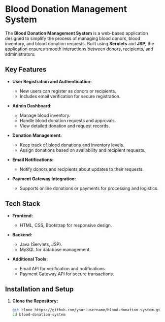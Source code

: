 # Blood Donation Management System

The **Blood Donation Management System** is a web-based application designed to simplify the process of managing blood donors, blood inventory, and blood donation requests. Built using **Servlets** and **JSP**, the application ensures smooth interactions between donors, recipients, and administrators. 

## Key Features

- **User Registration and Authentication:**
  - New users can register as donors or recipients.
  - Includes email verification for secure registration.
  
- **Admin Dashboard:**
  - Manage blood inventory.
  - Handle blood donation requests and approvals.
  - View detailed donation and request records.

- **Donation Management:**
  - Keep track of blood donations and inventory levels.
  - Assign donations based on availability and recipient requests.

- **Email Notifications:**
  - Notify donors and recipients about updates to their requests.

- **Payment Gateway Integration:**
  - Supports online donations or payments for processing and logistics.

## Tech Stack

- **Frontend:**
  - HTML, CSS, Bootstrap for responsive design.

- **Backend:**
  - Java (Servlets, JSP).
  - MySQL for database management.

- **Additional Tools:**
  - Email API for verification and notifications.
  - Payment Gateway API for secure transactions.

## Installation and Setup

1. **Clone the Repository:**
   ```bash
   git clone https://github.com/your-username/blood-donation-system.git
   cd blood-donation-system
